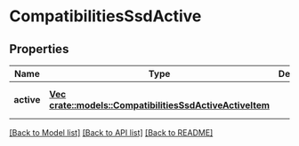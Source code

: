 # CompatibilitiesSsdActive

## Properties
Name | Type | Description | Notes
------------ | ------------- | ------------- | -------------
**active** | [**Vec <crate::models::CompatibilitiesSsdActiveActiveItem>**](CompatibilitiesSsdActiveActiveItem.md) |  | [optional] [default to null]

[[Back to Model list]](../README.md#documentation-for-models) [[Back to API list]](../README.md#documentation-for-api-endpoints) [[Back to README]](../README.md)


